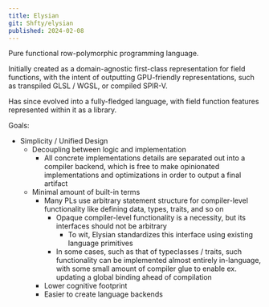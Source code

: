 ```yaml
---
title: Elysian
git: Shfty/elysian
published: 2024-02-08
---
```


Pure functional row-polymorphic programming language.

Initially created as a domain-agnostic first-class representation for field functions,
with the intent of outputting GPU-friendly representations, such as transpiled GLSL / WGSL, or compiled SPIR-V.

Has since evolved into a fully-fledged language, with field function features represented within it as a library.

Goals:
* Simplicity / Unified Design
  * Decoupling between logic and implementation
    * All concrete implementations details are separated out into a compiler backend,
      which is free to make opinionated implementations and optimizations in order to output a final artifact
  * Minimal amount of built-in terms
    * Many PLs use arbitrary statement structure for compiler-level functionality
      like defining data, types, traits, and so on
      * Opaque compiler-level functionality is a necessity, but its interfaces should not be arbitrary
        * To wit, Elysian standardizes this interface using existing language primitives
      * In some cases, such as that of typeclasses / traits, such functionality can be
        implemented almost entirely in-language, with some small amount of compiler
        glue to enable ex. updating a global binding ahead of compilation
    * Lower cognitive footprint
    * Easier to create language backends
